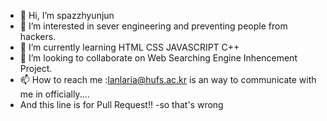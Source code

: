 - 👋 Hi, I’m spazzhyunjun
- 👀 I’m interested in sever engineering and preventing people from hackers. 
- 🌱 I’m currently learning HTML CSS JAVASCRIPT C++
- 💞️ I’m looking to collaborate on Web Searching Engine Inhencement Project.
- 📫 How to reach me :lanlaria@hufs.ac.kr is an way to communicate with me in officially....
- And this line is for Pull Request!!
-so that's wrong

<!---
SpazHyunJun/SpazHyunJun is a ✨ special ✨ repository because its `README.md` (this file) appears on your GitHub profile.
You can click the Preview link to take a look at your changes.
--->
